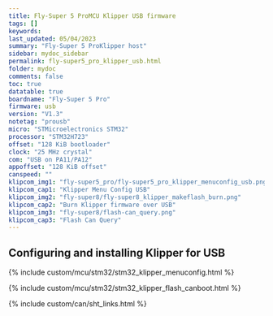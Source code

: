 ```yaml
---
title: Fly-Super 5 ProMCU Klipper USB firmware
tags: []
keywords: 
last_updated: 05/04/2023
summary: "Fly-Super 5 ProKlipper host"
sidebar: mydoc_sidebar
permalink: fly-super5_pro_klipper_usb.html
folder: mydoc
comments: false
toc: true
datatable: true
boardname: "Fly-Super 5 Pro"
firmware: usb
version: "V1.3"
notetag: "prousb"
micro: "STMicroelectronics STM32"
processor: "STM32H723"
offset: "128 KiB bootloader"
clock: "25 MHz crystal"
com: "USB on PA11/PA12"
appoffset: "128 KiB offset"
canspeed: ""
klipcom_img1: "fly-super5_pro/fly-super5_pro_klipper_menuconfig_usb.png"
klipcom_cap1: "Klipper Menu Config USB"
klipcom_img2: "fly-super8/fly-super8_klipper_makeflash_burn.png"
klipcom_cap2: "Burn Klipper firmware over USB"
klipcom_img3: "fly-super8/flash-can_query.png"
klipcom_cap3: "Flash Can Query"
---
```


## Configuring and installing Klipper for USB

{% include custom/mcu/stm32/stm32_klipper_menuconfig.html %}

{% include custom/mcu/stm32/stm32_klipper_flash_canboot.html %}

{% include custom/can/sht_links.html %}